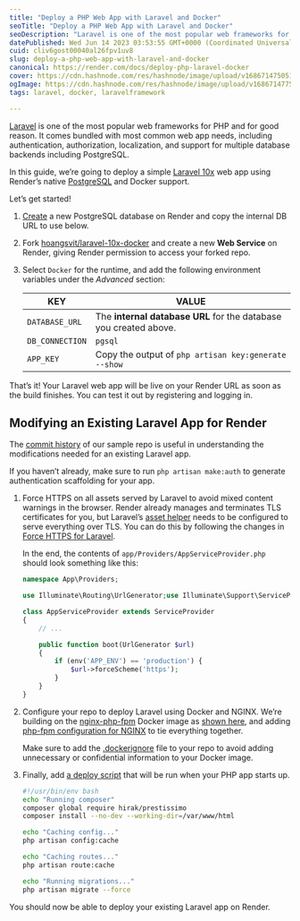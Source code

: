 ```yaml
---
title: "Deploy a PHP Web App with Laravel and Docker"
seoTitle: "Deploy a PHP Web App with Laravel and Docker"
seoDescription: "Laravel is one of the most popular web frameworks for PHP and for good reason. It comes bundled with most common web app needs, including authentication, au"
datePublished: Wed Jun 14 2023 03:53:55 GMT+0000 (Coordinated Universal Time)
cuid: cliv6gost00040al26fpv1uv8
slug: deploy-a-php-web-app-with-laravel-and-docker
canonical: https://render.com/docs/deploy-php-laravel-docker
cover: https://cdn.hashnode.com/res/hashnode/image/upload/v1686714750518/d13167e4-e6de-402e-b43f-eec68f1fc97a.webp
ogImage: https://cdn.hashnode.com/res/hashnode/image/upload/v1686714775632/ecb00cf1-767a-406b-8081-7cbbe8fe33df.webp
tags: laravel, docker, laravelframework

---
```


[Laravel](https://laravel.com/) is one of the most popular web frameworks for PHP and for good reason. It comes bundled with most common web app needs, including authentication, authorization, localization, and support for multiple database backends including PostgreSQL.

In this guide, we’re going to deploy a simple [Laravel 10x](https://laravel.com/docs/10.x/) web app using Render’s native [PostgreSQL](https://render.com/docs/databases) and Docker support.

Let’s get started!

1. [Create](https://dashboard.render.com/new/database) a new PostgreSQL database on Render and copy the internal DB URL to use below.
    
2. Fork [hoangsvit/laravel-10x-docker](https://github.com/hoangsvit/laravel-10x-docker) and create a new **Web Service** on Render, giving Render permission to access your forked repo.
    
3. Select `Docker` for the runtime, and add the following environment variables under the *Advanced* section:
    
    | KEY | VALUE |
    | --- | --- |
    | `DATABASE_URL` | The **internal database URL** for the database you created above. |
    | `DB_CONNECTION` | `pgsql` |
    | `APP_KEY` | Copy the output of `php artisan key:generate --show` |
    

That’s it! Your Laravel web app will be live on your Render URL as soon as the build finishes. You can test it out by registering and logging in.

## **Modifying an Existing Laravel App for Render**

The [commit history](https://github.com/hoangsvit/laravel-10x-docker/commits/main) of our sample repo is useful in understanding the modifications needed for an existing Laravel app.

If you haven’t already, make sure to run `php artisan make:auth` to generate authentication scaffolding for your app.

1. Force HTTPS on all assets served by Laravel to avoid mixed content warnings in the browser. Render already manages and terminates TLS certificates for you, but Laravel’s [asset helper](https://laravel.com/docs/5.8/helpers#method-asset) needs to be configured to serve everything over TLS. You can do this by following the changes in [Force HTTPS for Laravel](https://github.com/render-examples/php-laravel-docker/commit/27a895df86bc8604c7985af4649bcac8cd2ad1e8).
    
    In the end, the contents of `app/Providers/AppServiceProvider.php` should look something like this:
    
    ```php
    namespace App\Providers;
    
    use Illuminate\Routing\UrlGenerator;use Illuminate\Support\ServiceProvider;
    
    class AppServiceProvider extends ServiceProvider
    {
        // ...
    
        public function boot(UrlGenerator $url)
        {
            if (env('APP_ENV') == 'production') {
                $url->forceScheme('https');
            }
        }
    }
    ```
    
2. Configure your repo to deploy Laravel using Docker and NGINX. We’re building on the [nginx-php-fpm](https://gitlab.com/ric_harvey/nginx-php-fpm) Docker image as [shown here](https://github.com/hoangsvit/laravel-10x-docker/blob/main/Dockerfile), and adding [php-fpm configuration for NGINX](https://github.com/hoangsvit/laravel-10x-docker/blob/main/conf/nginx/nginx-site.conf) to tie everything together.
    
    Make sure to add the [.dockerignore](https://github.com/hoangsvit/laravel-10x-docker/blob/main/.dockerignore) file to your repo to avoid adding unnecessary or confidential information to your Docker image.
    
3. Finally, add [a deploy script](https://github.com/hoangsvit/laravel-10x-docker/blob/main/scripts/00-laravel-deploy.sh) that will be run when your PHP app starts up.
    
    ```bash
    #!/usr/bin/env bash
    echo "Running composer"
    composer global require hirak/prestissimo
    composer install --no-dev --working-dir=/var/www/html
    
    echo "Caching config..."
    php artisan config:cache
    
    echo "Caching routes..."
    php artisan route:cache
    
    echo "Running migrations..."
    php artisan migrate --force
    ```
    

You should now be able to deploy your existing Laravel app on Render.